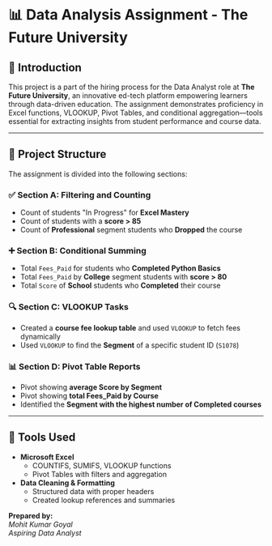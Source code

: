 # 📊 Data Analysis Assignment - The Future University

## 👋 Introduction
This project is a part of the hiring process for the Data Analyst role at **The Future University**, an innovative ed-tech platform empowering learners through data-driven education. The assignment demonstrates proficiency in Excel functions, VLOOKUP, Pivot Tables, and conditional aggregation—tools essential for extracting insights from student performance and course data.

---

## 📁 Project Structure

The assignment is divided into the following sections:

### ✅ Section A: Filtering and Counting
- Count of students "In Progress" for **Excel Mastery**
- Count of students with a **score > 85**
- Count of **Professional** segment students who **Dropped** the course

### ➕ Section B: Conditional Summing
- Total `Fees_Paid` for students who **Completed Python Basics**
- Total `Fees_Paid` by **College** segment students with **score > 80**
- Total `Score` of **School** students who **Completed** their course

### 🔍 Section C: VLOOKUP Tasks
- Created a **course fee lookup table** and used `VLOOKUP` to fetch fees dynamically
- Used `VLOOKUP` to find the **Segment** of a specific student ID (`S1078`)

### 📊 Section D: Pivot Table Reports
- Pivot showing **average Score by Segment**
- Pivot showing **total Fees_Paid by Course**
- Identified the **Segment with the highest number of Completed courses**

---

## 🧰 Tools Used

- **Microsoft Excel**  
  - COUNTIFS, SUMIFS, VLOOKUP functions
  - Pivot Tables with filters and aggregation
- **Data Cleaning & Formatting**
  - Structured data with proper headers
  - Created lookup references and summaries
 



 
**Prepared by:**  
*Mohit Kumar Goyal*  
*Aspiring Data Analyst*
